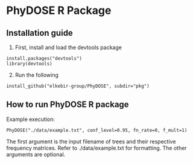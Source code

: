 # PhyDOSE R Package

## Installation guide

1. First, install and load the devtools package
```
install.packages("devtools")
library(devtools)
```
2. Run the following
```
install_github("elkebir-group/PhyDOSE", subdir="pkg")
```

## How to run PhyDOSE R package

Example execution:
```
PhyDOSE("./data/example.txt", conf_level=0.95, fn_rate=0, f_mult=1)
```
The first argument is the input filename of trees and their respective frequency matrices. Refer to ./data/example.txt for formatting.
The other arguments are optional.
